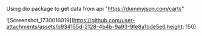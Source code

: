 Using dio package to get data from api "https://dummyjson.com/carts"

![Screenshot_1730016019](https://github.com/user-attachments/assets/b934155d-2128-4b4b-9a93-9fe8a1bde5e6,height: 150)
